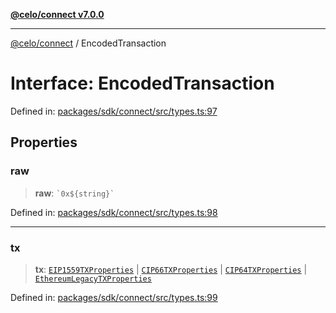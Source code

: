 [**@celo/connect v7.0.0**](../README.md)

***

[@celo/connect](../globals.md) / EncodedTransaction

# Interface: EncodedTransaction

Defined in: [packages/sdk/connect/src/types.ts:97](https://github.com/celo-org/developer-tooling/blob/master/packages/sdk/connect/src/types.ts#L97)

## Properties

### raw

> **raw**: `` `0x${string}` ``

Defined in: [packages/sdk/connect/src/types.ts:98](https://github.com/celo-org/developer-tooling/blob/master/packages/sdk/connect/src/types.ts#L98)

***

### tx

> **tx**: [`EIP1559TXProperties`](EIP1559TXProperties.md) \| [`CIP66TXProperties`](CIP66TXProperties.md) \| [`CIP64TXProperties`](CIP64TXProperties.md) \| [`EthereumLegacyTXProperties`](EthereumLegacyTXProperties.md)

Defined in: [packages/sdk/connect/src/types.ts:99](https://github.com/celo-org/developer-tooling/blob/master/packages/sdk/connect/src/types.ts#L99)
